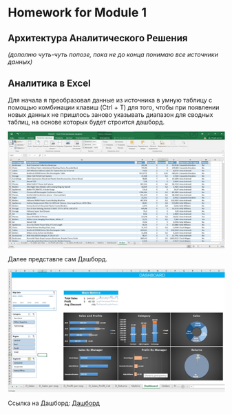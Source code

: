 # Homework for Module 1

## Архитектура Аналитического Решения

*(дополню чуть-чуть попозе, пока не до конца понимаю все источники данных)*

## Аналитика в Excel

Для начала я преобразовал данные из источника в умную таблицу с помощью комбинации клавиш (Ctrl + T) для того, чтобы при появлении новых данных не пришлось заново указывать диапазон для сводных таблиц, на основе которых будет строится дашборд.

![Умная таблица](https://github.com/alexanderryabcev/datalearn/blob/main/Module%201/%D0%A3%D0%BC%D0%BD%D0%B0%D1%8F%20%D1%82%D0%B0%D0%B1%D0%BB%D0%B8%D1%86%D0%B0.jpg)

Далее представле сам Дашборд.

![Дашборд](https://github.com/alexanderryabcev/datalearn/blob/main/Module%201/%D0%94%D0%B0%D1%88%D0%B1%D0%BE%D1%80%D0%B4.jpg)

Ссылка на Дашборд:
[Дашборд](https://github.com/alexanderryabcev/datalearn/blob/main/Module%201/Dashboard.xlsx)
